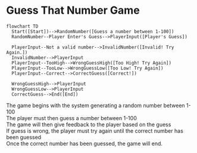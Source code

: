 # Guess That Number Game

```mermaid
flowchart TD
  Start([Start])-->RandomNumber([Guess a number between 1-100])
  RandomNumber--Player Enter's Guess-->PlayerInput([Player's Guess])

  PlayerInput--Not a valid number-->InvalidNumber([Invalid! Try Again.])
  InvalidNumber-->PlayerInput
  PlayerInput--TooHigh-->WrongGuessHigh([Too High! Try Again])
  PlayerInput--TooLow-->WrongGuessLow([Too Low! Try Again])
  PlayerInput--Correct-->CorrectGuess([Correct!])
  
  WrongGuessHigh-->PlayerInput
  WrongGuessLow-->PlayerInput
  CorrectGuess-->End([End])
```

The game begins with the system generating a random number between 1-100  
The player must then guess a number between 1-100  
The game will then give feedback to the player based on the guess    
If guess is wrong, the player must try again until the correct number has been guessed    
Once the correct number has been guessed, the game will end.
